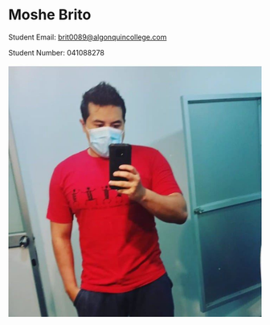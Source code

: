 # Moshe Brito

Student Email: brit0089@algonquincollege.com

Student Number: 041088278

![Moshe's headshot](./images/photo.jpg)